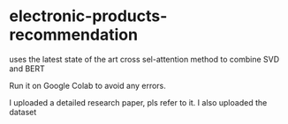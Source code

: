 # electronic-products-recommendation
uses the latest state of the art cross sel-attention method to combine SVD and BERT


Run it on Google Colab to avoid any errors. 

I uploaded a detailed research paper, pls refer to it. 
I also uploaded the dataset
